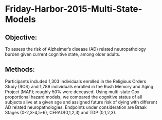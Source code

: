 # Friday-Harbor-2015-Multi-State-Models

## Objective:  

To assess the risk of Alzheimer’s disease (AD) related neuropathology burden given current cognitive state, among older adults.

## Methods:  

Participants included 1,303 individuals enrolled in the Religious Orders Study (ROS) and 1,789 individuals enrolled in the Rush Memory and Aging Project (MAP); roughly 50% were deceased.  Using multi-state Cox proportional hazard models, we compared the cognitive status of all subjects alive at a given age and assigned future risk of dying with different AD related neuropathologies. Endpoints under consideration are Braak Stages (0-2,3-4,5-6), CERAD(0,1,2,3) and TDP (0,1,2,3).  
